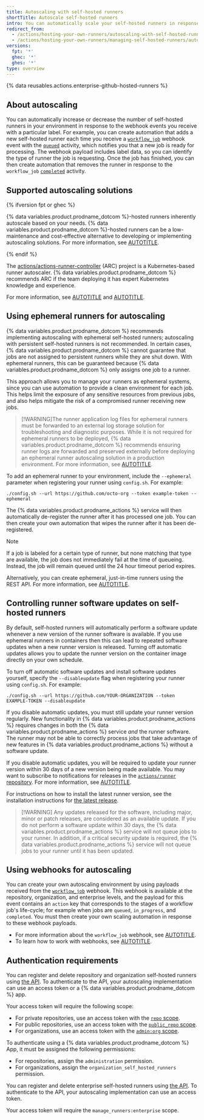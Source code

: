 ```yaml
---
title: Autoscaling with self-hosted runners
shortTitle: Autoscale self-hosted runners
intro: You can automatically scale your self-hosted runners in response to webhook events.
redirect_from:
  - /actions/hosting-your-own-runners/autoscaling-with-self-hosted-runners
  - /actions/hosting-your-own-runners/managing-self-hosted-runners/autoscaling-with-self-hosted-runners
versions:
  fpt: '*'
  ghec: '*'
  ghes: '*'
type: overview
---
```


{% data reusables.actions.enterprise-github-hosted-runners %}

## About autoscaling

You can automatically increase or decrease the number of self-hosted runners in your environment in response to the webhook events you receive with a particular label. For example, you can create automation that adds a new self-hosted runner each time you receive a [`workflow_job`](/webhooks-and-events/webhooks/webhook-events-and-payloads#workflow_job) webhook event with the [`queued`](/webhooks-and-events/webhooks/webhook-events-and-payloads#workflow_job) activity, which notifies you that a new job is ready for processing. The webhook payload includes label data, so you can identify the type of runner the job is requesting. Once the job has finished, you can then create automation that removes the runner in response to the `workflow_job` [`completed`](/webhooks-and-events/webhooks/webhook-events-and-payloads#workflow_job) activity.

## Supported autoscaling solutions

{% ifversion fpt or ghec %}

{% data variables.product.prodname_dotcom %}-hosted runners inherently autoscale based on your needs. {% data variables.product.prodname_dotcom %}-hosted runners can be a low-maintenance and cost-effective alternative to developing or implementing autoscaling solutions. For more information, see [AUTOTITLE](/actions/using-github-hosted-runners/about-github-hosted-runners/about-github-hosted-runners).

{% endif %}

The [actions/actions-runner-controller](https://github.com/actions/actions-runner-controller) (ARC) project is a Kubernetes-based runner autoscaler. {% data variables.product.prodname_dotcom %} recommends ARC if the team deploying it has expert Kubernetes knowledge and experience.

For more information, see [AUTOTITLE](/actions/hosting-your-own-runners/managing-self-hosted-runners-with-actions-runner-controller/about-actions-runner-controller) and [AUTOTITLE](/actions/hosting-your-own-runners/managing-self-hosted-runners-with-actions-runner-controller/about-support-for-actions-runner-controller).

## Using ephemeral runners for autoscaling

{% data variables.product.prodname_dotcom %} recommends implementing autoscaling with ephemeral self-hosted runners; autoscaling with persistent self-hosted runners is not recommended. In certain cases, {% data variables.product.prodname_dotcom %} cannot guarantee that jobs are not assigned to persistent runners while they are shut down. With ephemeral runners, this can be guaranteed because {% data variables.product.prodname_dotcom %} only assigns one job to a runner.

This approach allows you to manage your runners as ephemeral systems, since you can use automation to provide a clean environment for each job. This helps limit the exposure of any sensitive resources from previous jobs, and also helps mitigate the risk of a compromised runner receiving new jobs.

>[!WARNING]The runner application log files for ephemeral runners must be forwarded to an external log storage solution for troubleshooting and diagnostic purposes. While it is not required for ephemeral runners to be deployed, {% data variables.product.prodname_dotcom %} recommends ensuring runner logs are forwarded and preserved externally before deploying an ephemeral runner autoscaling solution in a production environment. For more information, see [AUTOTITLE](/actions/hosting-your-own-runners/managing-self-hosted-runners/monitoring-and-troubleshooting-self-hosted-runners#reviewing-the-self-hosted-runner-application-log-files).

To add an ephemeral runner to your environment, include the `--ephemeral` parameter when registering your runner using `config.sh`. For example:

```shell
./config.sh --url https://github.com/octo-org --token example-token --ephemeral
```

The {% data variables.product.prodname_actions %} service will then automatically de-register the runner after it has processed one job. You can then create your own automation that wipes the runner after it has been de-registered.

> [!NOTE]
> If a job is labeled for a certain type of runner, but none matching that type are available, the job does not immediately fail at the time of queueing. Instead, the job will remain queued until the 24 hour timeout period expires.

Alternatively, you can create ephemeral, just-in-time runners using the REST API. For more information, see [AUTOTITLE](/rest/actions/self-hosted-runners).

## Controlling runner software updates on self-hosted runners

By default, self-hosted runners will automatically perform a software update whenever a new version of the runner software is available. If you use ephemeral runners in containers then this can lead to repeated software updates when a new runner version is released. Turning off automatic updates allows you to update the runner version on the container image directly on your own schedule.

To turn off automatic software updates and install software updates yourself, specify the `--disableupdate` flag when registering your runner using `config.sh`. For example:

```shell
./config.sh --url https://github.com/YOUR-ORGANIZATION --token EXAMPLE-TOKEN --disableupdate
```

If you disable automatic updates, you must still update your runner version regularly. New functionality in {% data variables.product.prodname_actions %} requires changes in both the {% data variables.product.prodname_actions %} service _and_ the runner software. The runner may not be able to correctly process jobs that take advantage of new features in {% data variables.product.prodname_actions %} without a software update.

If you disable automatic updates, you will be required to update your runner version within 30 days of a new version being made available. You may want to subscribe to notifications for releases in the [`actions/runner` repository](https://github.com/actions/runner/releases). For more information, see [AUTOTITLE](/account-and-profile/managing-subscriptions-and-notifications-on-github/setting-up-notifications/configuring-notifications#about-custom-notifications).

For instructions on how to install the latest runner version, see the installation instructions for [the latest release](https://github.com/actions/runner/releases).

>[!WARNING] Any updates released for the software, including major, minor or patch releases, are considered as an available update. If you do not perform a software update within 30 days, the {% data variables.product.prodname_actions %} service will not queue jobs to your runner. In addition, if a critical security update is required, the {% data variables.product.prodname_actions %} service will not queue jobs to your runner until it has been updated.

## Using webhooks for autoscaling

You can create your own autoscaling environment by using payloads received from the [`workflow_job`](/webhooks-and-events/webhooks/webhook-events-and-payloads#workflow_job) webhook. This webhook is available at the repository, organization, and enterprise levels, and the payload for this event contains an `action` key that corresponds to the stages of a workflow job's life-cycle; for example when jobs are `queued`, `in_progress`, and `completed`. You must then create your own scaling automation in response to these webhook payloads.

* For more information about the `workflow_job` webhook, see [AUTOTITLE](/webhooks-and-events/webhooks/webhook-events-and-payloads#workflow_job).
* To learn how to work with webhooks, see [AUTOTITLE](/webhooks).

## Authentication requirements

You can register and delete repository and organization self-hosted runners using [the API](/rest/actions/self-hosted-runners). To authenticate to the API, your autoscaling implementation can use an access token or a {% data variables.product.prodname_dotcom %} app.

Your access token will require the following scope:

* For private repositories, use an access token with the [`repo` scope](/apps/oauth-apps/building-oauth-apps/scopes-for-oauth-apps#available-scopes).
* For public repositories, use an access token with the [`public_repo` scope](/apps/oauth-apps/building-oauth-apps/scopes-for-oauth-apps#available-scopes).
* For organizations, use an access token with the [`admin:org` scope](/apps/oauth-apps/building-oauth-apps/scopes-for-oauth-apps#available-scopes).

To authenticate using a {% data variables.product.prodname_dotcom %} App, it must be assigned the following permissions:

* For repositories, assign the `administration` permission.
* For organizations, assign the `organization_self_hosted_runners` permission.

You can register and delete enterprise self-hosted runners using [the API](/rest/actions/self-hosted-runners). To authenticate to the API, your autoscaling implementation can use an access token.

Your access token will require the `manage_runners:enterprise` scope.

